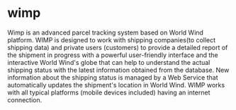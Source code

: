 # wimp
Wimp is an advanced parcel tracking system based on World Wind platform. WIMP is designed to work with shipping companies(to collect shipping data) and private users (customers) to provide a detailed report of the shipment in progress with a powerful user-friendly interface and the interactive World Wind's globe that can help to understand the actual shipping status with the latest information obtained from the database.  New information about the shipping status is managed by a Web Service that automatically updates the shipment's location in World Wind.  WIMP works with all typical platforms (mobile devices included) having an internet connection.
